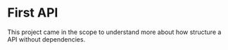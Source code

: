 # First API
This project came in the scope to understand more about how structure a API without dependencies. 
